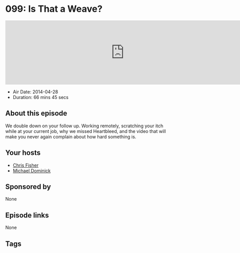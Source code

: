 # 099: Is That a Weave?

<iframe src="https://player.fireside.fm/v2/MLf2ZzhC+4fu-OoBx?theme=dark" width="740" height="200" frameborder="0" scrolling="no"></iframe>

* Air Date: 2014-04-28
* Duration: 66 mins 45 secs

## About this episode

We double down on your follow up. Working remotely, scratching your itch while at your current job, why we missed Heartbleed, and the video that will make you never again complain about how hard something is.

## Your hosts
* [Chris Fisher](https://coder.show/hosts/chrislas)
* [Michael Dominick](https://coder.show/hosts/michael)

## Sponsored by

None



## Episode links

None



## Tags

